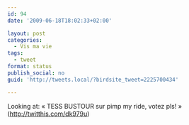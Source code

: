 ```yaml
---
id: 94
date: '2009-06-18T18:02:33+02:00'

layout: post
categories:
  - Vis ma vie
tags:
  - tweet
format: status
publish_social: no
guid: 'http://tweets.local/?birdsite_tweet=2225700434'

---
```


Looking at: « TESS BUSTOUR sur pimp my ride, votez pls! » (http://twitthis.com/dk979u)